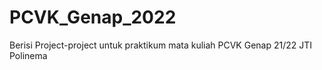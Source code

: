 # PCVK_Genap_2022

Berisi Project-project untuk praktikum mata kuliah PCVK Genap 21/22 JTI Polinema
